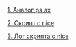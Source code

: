 <a href="https://github.com/aytugana/my-otus-edu/blob/master/lesson-05/homework5-1.sh">1. Аналог ps ax</a>

<a href="https://github.com/aytugana/my-otus-edu/blob/master/lesson-05/homework5-5.sh">2. Скрипт с nice</a>

<a href="https://github.com/aytugana/my-otus-edu/blob/master/lesson-05/homework5-5.log">3. Лог скрипта с nice</a>
